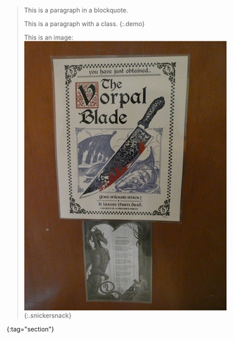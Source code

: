 > This is a paragraph in a blockquote.
>
> This is a paragraph with a class.
> {:.demo}
>
> This is an image: ![Vorpal Blade poster](images/VorpalBladePoster_sm.jpg){:.snickersnack}
>
{:tag="section"}

<style>
.demo {background: aliceblue;}
section {border: 3px solid rebeccapurple;}
.snickersnack {border: 5px ridge silver;}
</style>
